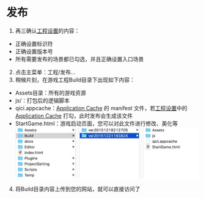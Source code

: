 # 发布  
1. 再三确认[工程设置](../Settings/index.html)的内容：	
  * 正确设置标识符  
  * 正确设置版本号  
  * 所有需要发布的场景都已勾选，并且正确设置入口场景   
2. 点击主菜单：工程/发布...  
3. 稍候片刻，在游戏工程Build目录下出现如下内容：    
  * Assets目录：所有的游戏资源
  * js/：打包后的逻辑脚本  
  * qici.appcache：[Application Cache](https://developer.mozilla.org/zh-CN/docs/Web/HTML/Using_the_application_cache) 的 manifest 文件，若[工程设置](../Settings/index.html)中的 [Application Cache](https://developer.mozilla.org/zh-CN/docs/Web/HTML/Using_the_application_cache) 打勾，此时发布会生成该文件  
  * StartGame.html：游戏启动页面，您可以对此文件进行修改、美化等  
![Publish](images/publish.png)    
4. 将Build目录内容上传到您的网站，就可以直接访问了  

